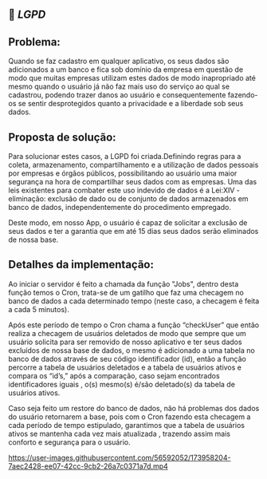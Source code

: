 ## :bookmark: **_LGPD_**


## Problema:
Quando se faz cadastro em qualquer aplicativo, os seus dados são adicionados a um banco e fica sob domínio da empresa em questão de modo que muitas empresas utilizam estes dados de modo inapropriado até mesmo quando o usuário já não faz mais uso do serviço ao qual se cadastrou, podendo trazer danos ao usuário e consequentemente fazendo-os se sentir desprotegidos quanto a privacidade e a liberdade sob seus dados.

## Proposta de solução:
Para solucionar estes casos, a LGPD foi criada.Definindo regras para a coleta, armazenamento, compartilhamento e a utilização de dados pessoais por empresas e órgãos públicos, possibilitando ao usuário uma maior segurança na hora de compartilhar seus dados
com as empresas. 
Uma das leis existentes para combater este uso indevido de dados é a Lei:XIV - eliminação: exclusão de dado ou de conjunto de dados armazenados em 
banco de dados, independentemente do procedimento empregado. 

Deste modo, em nosso App, o usuário é capaz de solicitar a exclusão de seus dados e ter a garantia que em até 15 dias seus dados serão eliminados de nossa base.

## Detalhes da implementação:

Ao iniciar o servidor é feito a chamada da função "Jobs", dentro desta função temos o Cron, trata-se de um gatilho que faz uma checagem no banco de dados a cada determinado tempo (neste caso, a checagem é feita a cada 5 minutos). 

Após este período de tempo o Cron chama a função “checkUser” que então realiza a checagem de usuários deletados de modo que sempre que um usuário solicita para ser removido de nosso aplicativo e ter seus dados excluídos de nossa base de dados, o mesmo é adicionado a uma tabela no banco de dados através de seu código identificador (id), então a função percorre a tabela de usuários deletados e a tabela de usuários ativos e compara os “id’s,” após a comparação, caso sejam encontrados identificadores iguais , o(s) mesmo(s) é/são deletado(s) da tabela de usuários ativos.

Caso seja feito um restore do banco de dados, não há problemas dos dados do usuário retornarem  a base, pois com o Cron fazendo esta checagem a cada período de tempo estipulado, garantimos que a tabela de usuários ativos se mantenha cada vez mais atualizada , trazendo assim mais conforto e segurança para o usuário.

https://user-images.githubusercontent.com/56592052/173958204-7aec2428-ee07-42cc-9cb2-26a7c0371a7d.mp4
